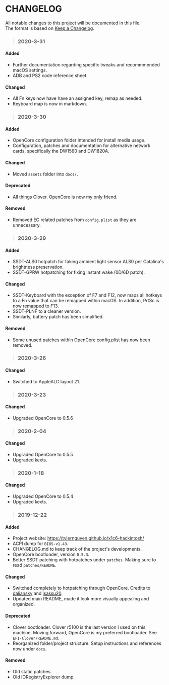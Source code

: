# CHANGELOG
All notable changes to this project will be documented in this file.  
The format is based on [Keep a Changelog](https://keepachangelog.com/en/1.0.0/).

> ### 2020-3-31
#### Added
* Further documentation regarding specific tweaks and recommmended macOS settings. 
* ADB and PS2 code reference sheet.   
#### Changed
* All Fn keys now have have an assigned key, remap as needed. 
* Keyboard map is now in markdown. 

> ### 2020-3-30
#### Added
* OpenCore configuration folder intended for install media usage.  
* Configuration, patches and documentation for alternative network cards, specifically the DW1560 and DW1820A.  
#### Changed
* Moved `assets` folder into `docs/`.  
#### Deprecated
* All things Clover. OpenCore is now my only friend.  
#### Removed
* Removed EC related patches from `config.plist` as they are unnecessary.

> ### 2020-3-29
#### Added
* SSDT-ALS0 hotpatch for faking ambient light sensor ALS0 per Catalina's brightness preservation.  
* SSDT-GPRW hotpatching for fixing instant wake (0D/6D patch).  
#### Changed
* SSDT-Keyboard with the exception of F7 and F12, now maps all hotkeys to a Fn value that can be remapped within macOS. In addition, PrtSc is now remapped to F13.
* SSDT-PLNF to a cleaner version.
* Similarly, battery patch has been simplified.
#### Removed
* Some unused patches within OpenCore config.plist has now been removed.

> ### 2020-3-26
#### Changed
* Switched to AppleALC layout 21.   

> ### 2020-3-23
#### Changed
* Upgraded OpenCore to 0.5.6

> ### 2020-2-04
#### Changed
* Upgraded OpenCore to 0.5.5
* Upgraded kexts.  

> ### 2020-1-18
#### Changed
* Upgraded OpenCore to 0.5.4  
* Upgraded kexts.  

> ### 2019-12-22
#### Added
* Project website: https://tylernguyen.github.io/x1c6-hackintosh/  
* ACPI dump for `BIOS-v1.43`.  
* CHANGELOG.md to keep track of the project's developments.  
* OpenCore bootloader, version `0.5.3`.  
* Better SSDT patching with hotpatches under `patches`. Making sure to read `patches/README`.  
#### Changed
* Switched completely to hotpatching through OpenCore. Credits to [daliansky](https://github.com/daliansky) and [jsassu20](https://github.com/jsassu20).  
* Updated main README, made it look more visually appealing and organized.
#### Deprecated
* Clover bootloader. Clover r5100 is the last version I used on this machine. Moving forward, OpenCore is my preferred bootloader. See `EFI-Clover/README.md`.  
* Reorganized folder/project structure. Setup instructions and references now under `docs`.  
#### Removed
* Old static patches.  
* Old IORegistryExplorer dump.
